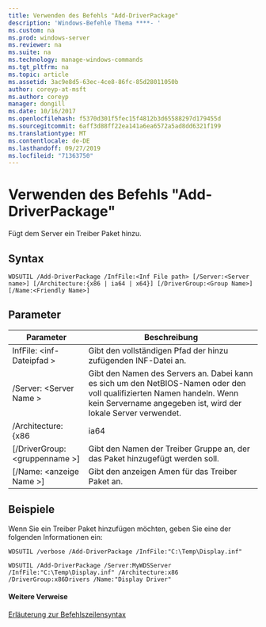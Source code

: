 ```yaml
---
title: Verwenden des Befehls "Add-DriverPackage"
description: 'Windows-Befehle Thema ****- '
ms.custom: na
ms.prod: windows-server
ms.reviewer: na
ms.suite: na
ms.technology: manage-windows-commands
ms.tgt_pltfrm: na
ms.topic: article
ms.assetid: 3ac9e8d5-63ec-4ce8-86fc-85d28011050b
author: coreyp-at-msft
ms.author: coreyp
manager: dongill
ms.date: 10/16/2017
ms.openlocfilehash: f5370d301f5fec15f4812b3d65588297d179455d
ms.sourcegitcommit: 6aff3d88ff22ea141a6ea6572a5ad8dd6321f199
ms.translationtype: MT
ms.contentlocale: de-DE
ms.lasthandoff: 09/27/2019
ms.locfileid: "71363750"
---
```

# <a name="using-the-add-driverpackage-command"></a>Verwenden des Befehls "Add-DriverPackage"



Fügt dem Server ein Treiber Paket hinzu.

## <a name="syntax"></a>Syntax

```
WDSUTIL /Add-DriverPackage /InfFile:<Inf File path> [/Server:<Server name>] [/Architecture:{x86 | ia64 | x64}] [/DriverGroup:<Group Name>] [/Name:<Friendly Name>]
```

## <a name="parameters"></a>Parameter

|          Parameter           |                                                              Beschreibung                                                              |
|------------------------------|---------------------------------------------------------------------------------------------------------------------------------------|
|   InfFile: \<inf-Dateipfad >   |                                           Gibt den vollständigen Pfad der hinzu zufügenden INF-Datei an.                                            |
|    /Server: \<Server Name >    | Gibt den Namen des Servers an. Dabei kann es sich um den NetBIOS-Namen oder den voll qualifizierten Namen handeln. Wenn kein Servername angegeben ist, wird der lokale Server verwendet. |
|      /Architecture: {x86      |                                                                 ia64                                                                  |
| [/DriverGroup: \<gruppenname >] |                             Gibt den Namen der Treiber Gruppe an, der das Paket hinzugefügt werden soll.                              |
|   [/Name: \<anzeige Name >]   |                                           Gibt den anzeigen Amen für das Treiber Paket an.                                            |

## <a name="BKMK_examples"></a>Beispiele

Wenn Sie ein Treiber Paket hinzufügen möchten, geben Sie eine der folgenden Informationen ein:
```
WDSUTIL /verbose /Add-DriverPackage /InfFile:"C:\Temp\Display.inf"
```
```
WDSUTIL /Add-DriverPackage /Server:MyWDSServer /InfFile:"C:\Temp\Display.inf" /Architecture:x86 /DriverGroup:x86Drivers /Name:"Display Driver"
```

#### <a name="additional-references"></a>Weitere Verweise

[Erläuterung zur Befehlszeilensyntax](command-line-syntax-key.md)

